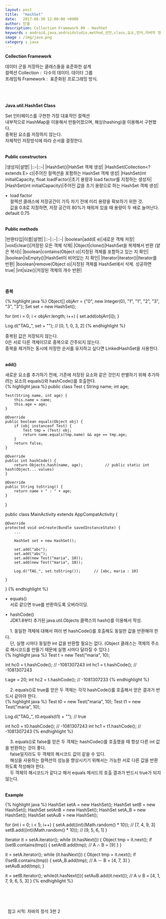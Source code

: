```yaml
---
layout: post
title:  "HashSet"
date:   2017-06-30 12:00:00 +0900
author: 민갤
description: Collection Framework 09 - HashSet
keywords : android,java,androidstudio,method,선언,class,요소,언어,자바의 정석,프로그래밍,Collection,Framework,HashSet,Set,HashMap
image : /img/java.png
category : java
---
```

<div><strong class="h2">Collection Framework</strong></div><p></p>
<div>데이터 군을 저장하는 클래스들을 표준화한 설계</div>
<div>컬렉션 Collection :&nbsp; 다수의 데이터. 데이터 그룹</div>
<div>프레임웍 Framework :&nbsp; 표준화된 프로그래밍 방식.</div>

<br>
<br>
<br>
<br>

<div><strong class="h2">Java.util.HashSet Class</strong></div><p></p>
<div>Set 인터페이스를 구현한 가장 대표적인 컬렉션</div>
<div>내부적으로 HashMap을 이용해서 만들어졌으며, 해싱(hashing)을 이용해서 구현했다.</div>
<div>중복된 요소를 저장하지 않는다.</div>
<div>자체적인 저장방식에 따라 순서를 결정한다.</div>

<br>
<br>

<div><strong>Public constructors</strong></div><p></p>

|생성자|설명|
|::-|::-|
|HashSet()|HahSet 객체 생성|
|HashSet(Collection<? extends E> c)|주어진 컬렉션을 포함하는 HashSet 객체 생성|
|HashSet(int initialCapacity, float loadFactor)|초기 용량과 load factor를 지정하는 생성자|
|HashSet(int initialCapacity)|주어진 값을 초기 용량으로 하는 HashSet 객체 생성|

<div>&#149;&nbsp; load factor</div>
<div>&nbsp; &nbsp; 컬렉션 클래스에 저장공간이 가득 차기 전에 미리 용량을 확보하기 위한 것.</div>
<div>&nbsp; &nbsp; 값을 0.8로 지정하면, 저장 공간의 80%가 채워져 있을 때 용량이 두 배로 늘어난다. default 0.75</div>

<br>
<br>

<div><strong>Public methods</strong></div><p></p>

|반환타입|이름|설명|
|::-|::-|::-|
|boolean|add(E e)|새로운 객체 저장|
|void|clear()|저장된 모든 객체 삭제|
|Object|clone()|HashSet을 복제해서 반환 (얕은 복사)|
|boolean|contains(Object o)|지정된 객체를 포함하고 있는 지 확인|
|boolean|isEmpty()|HashSet이 비어있는 지 확인|
|Iterator<E>|iterator()|Iterator를 반환|
|boolean|remove(Object o)|지정된 객체를 HashSet에서 삭제. 성공하면 true|
|int|size()|저장된 객체의 개수 반환|

<br>
<br>

<div><strong>중복</strong></div><p></p>
{% highlight java %}
Object[] objArr = {"0", new Integer(0), "1", "1", "2", "3", "3", "3"};
Set set = new HashSet();


for (int i = 0; i < objArr.length; i++) {
    set.add(objArr[i]);
}

Log.d("TAG_", set + "");                         // [0, 1, 0, 3, 2]
{% endhighlight %}<p></p>
<div>중복된 값은 저장되지 않는다.</div>
<div>0은 서로 다른 객체이므로 중복으로 간주되지 않는다.</div>
<div>중복을 제거하는 동시에 저장한 순서를 유지하고 싶다면 LinkedHashSet을 사용한다.</div>

<br>
<br>

<div><strong>add()</strong></div><p></p>
<div>새로운 요소를 추가하기 전에, 기존에 저장된 요소와 같은 것인지 판별하기 위해 추가하려는 요소의 equals()와 hashCode()를 호출한다.</div>
{% highlight java %}
public class Test {
    String name;
    int age;

    Test(String name, int age) {
        this.name = name;
        this.age = age;
    }

    @Override
    public boolean equals(Object obj) {
        if (obj instanceof Test) {
            Test tmp = (Test) obj;
            return name.equals(tmp.name) && age == tmp.age;
        }
        return false;
    }

    @Override
    public int hashCode() {
        return Objects.hash(name, age);          // public static int hash(Object... values)
    }

    @Override
    public String toString() {
        return name + " : " + age;
    }
}

public class MainActivity extends AppCompatActivity {

    @Override
    protected void onCreate(Bundle savedInstanceState) {
        ...

        HashSet set = new HashSet();

        set.add("abc");
        set.add("abc");
        set.add(new Test("maria", 10));
        set.add(new Test("maria", 10));

        Log.d("TAG_", set.toString());      // [abc, maria : 10]

    }
}
{% endhighlight %}<p></p>
<div>&#149;&nbsp; equals()</div>
<div>&nbsp; &nbsp; 서로 같으면 true를 반환하도록 오버라이딩.</div><p></p>
<div>&#149;&nbsp; hashCode()</div>
<div>&nbsp; &nbsp; JDK1.8부터 추가된 java.util.Objects 클랙스의 hash()를 이용해서 작성.</div><p></p>
<div>&nbsp; &nbsp; 1. 동일한 객체에 대해서 여러 번 hashCode()를 호출해도 동일한 값을 반환해야 한다.</div>
<div>&nbsp; &nbsp; 단, 실행 시마다 동일한 int 값을 반환할 필요는 없다. (Object 클래스는 객체의 주소로 해시코드를 만들기 때문에 실행 시마다 달라질 수 있다.)</div>
{% highlight java %}
Test t = new Test("maria", 10);

int hc0 = t.hashCode();                               // -1081307243
int hc1 = t.hashCode();                               // -1081307243

t.age = 20;
int hc2 = t.hashCode();                               // -1081307233
{% endhighlight %}<p></p>
<div>&nbsp; &nbsp; 2. equals()로 true를 얻은 두 객체는 각각 hashCode()를 호출해서 얻은 결과가 반드시 같아야 한다.</div>
{% highlight java %}
Test t0 = new Test("maria", 10);
Test t1 = new Test("maria", 10);

Log.d("TAG_", t0.equals(t1) + "");                    // true

int hc0 = t0.hashCode();                              // -1081307243
int hc1 = t1.hashCode();                              // -1081307243
{% endhighlight %}<p></p>
<div>&nbsp; &nbsp; 3. equals()로 false를 얻은 두 객체는 hashCode()를 호출했을 때 항상 다른 int 값을 반환하는 것이 좋다.</div>
<div>&nbsp; &nbsp; false일지라도 두 객체의 해시코드 값이 같을 수 있다.</div>
<div>&nbsp; &nbsp; 해싱을 사용하는 컬렉션의 성능을 향상시키기 위해서는 가능한 서로 다른 값을 반환하도록 작성해야 한다.</div>
<div>&nbsp; &nbsp; 두 객체의 해시코드가 같다고 해서 equals 메서드의 호출 결과가 반드시 true가 되지 않는다.</div>

<br>
<br>

<div><strong>Example</strong></div><p></p>
{% highlight java %}
HashSet setA = new HashSet();
HashSet setB = new HashSet();
HashSet setAnB = new HashSet();
HashSet setA_B = new HashSet();
HashSet setAuB = new HashSet();

for (int i = 0; i < 5; i++) {
    setA.add((int)(Math.random() * 10));    // [7, 4, 9, 3]
    setB.add((int)(Math.random() * 10));    // [9, 5, 6, 1]
}

Iterator it = setA.iterator();
while (it.hasNext()) {
    Object tmp = it.next();
    if (setB.contains(tmp)) {
        setAnB.add(tmp);                    // A ∩ B = [9]
    }
}

it = setA.iterator();
while (it.hasNext()) {
    Object tmp = it.next();
    if (!setB.contains(tmp)) {
        setA_B.add(tmp);                    // A － B = [4, 7, 3]
    }
    setAuB.add(tmp);
}

it = setB.iterator();
while(it.hasNext()){
    setAuB.add(it.next());                  // A ∪ B = [4, 1, 7, 9, 6, 5, 3]
}
{% endhighlight %}<p></p>

<br>
<br>
<br>

&#149;&nbsp; 참고 서적: 자바의 정석 3판 2